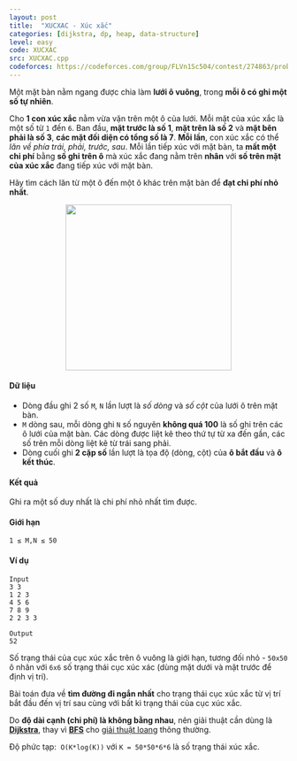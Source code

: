 ```yaml
---
layout: post
title:  "XUCXAC - Xúc xắc"
categories: [dijkstra, dp, heap, data-structure]
level: easy
code: XUCXAC
src: XUCXAC.cpp
codeforces: https://codeforces.com/group/FLVn1Sc504/contest/274863/problem/J
---
```



Một mặt bàn nằm ngang được chia làm **lưới ô vuông**, trong **mỗi ô có ghi một số tự nhiên**.

Cho **1 con xúc xắc** nằm vừa vặn trên một ô của lưới. Mỗi mặt của xúc xắc là một số từ `1` đến `6`. Ban đầu, **mặt trước là số 1**, **mặt trên là số 2** và **mặt bên phải là số 3**, **các mặt đối diện có tổng số là 7**. **Mỗi lần**, con xúc xắc có thể *lăn về phía trái, phải, trước, sau*. Mỗi lần tiếp xúc với mặt bàn, ta **mất một chi phí** bằng **số ghi trên ô** mà xúc xắc đang nằm trên **nhân** với **số trên mặt của xúc xắc** đang tiếp xúc với mặt bàn.

Hãy tìm cách lăn từ một ô đến một ô khác trên mặt bàn để **đạt chi phí nhỏ nhất**.

<p align="center"><img src="https://i.imgur.com/NmgBUtI.png" width="300px"></p>

#### Dữ liệu

+ Dòng đầu ghi 2 số `M`, `N` lần lượt là *số dòng* và *số cột* của lưới ô trên mặt bàn.
+ `M` dòng sau, mỗi dòng ghi `N` số nguyên **không quá 100** là số ghi trên các ô lưới của mặt bàn. Các dòng được liệt kê theo thứ tự từ xa đến gần, các số trên mỗi dòng liệt kê từ trái sang phải.
+ Dòng cuối ghi **2 cặp số** lần lượt là tọa độ (dòng, cột) của **ô bắt đầu** và **ô kết thúc**.

#### Kết quả

Ghi ra một số duy nhất là chi phí nhỏ nhất tìm được.

#### Giới hạn

`1 ≤ M,N ≤ 50`

#### Ví dụ

```
Input
3 3
1 2 3
4 5 6
7 8 9
2 2 3 3

Output
52
```

<!--more-->


Số trạng thái của cục xúc xắc trên ô vuông là giới hạn, tương đối nhỏ - `50x50` ô nhân với `6x6` số trạng thái cục xúc xác (dùng mặt dưới và mặt trước để định vị trí).

Bài toán đưa về **tìm đường đi ngắn nhất** cho trạng thái cục xúc xắc từ vị trí bắt đầu đến vị trí sau cùng với bất kì trạng thái của cục xúc xắc.

Do **độ dài cạnh (chi phí) là không bằng nhau**, nên giải thuật cần dùng là **[Dijkstra](https://vnspoj.github.io/category/dijkstra)**, thay vì **[BFS](https://vnspoj.github.io/category/bfs)** cho [giải thuật loang](https://vnspoj.github.io/category/bfs) thông thường.

Độ phức tạp:  `O(K*log(K))` với `K = 50*50*6*6` là số trạng thái xúc xắc.
